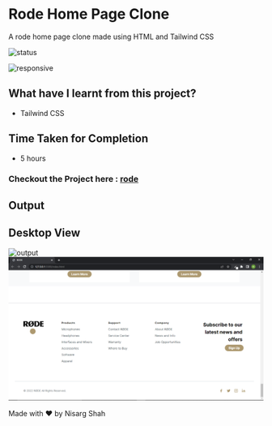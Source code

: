 # Rode Home Page Clone
A rode home page clone made using HTML and Tailwind CSS

![status](https://img.shields.io/badge/status-ongoing-green)

![responsive](https://img.shields.io/badge/responsive-true-blue)

## What have I learnt from this project?
- Tailwind CSS

## Time Taken for Completion
- 5 hours

### Checkout the Project here : [rode](https://rerode.netlify.app/)

## Output

## Desktop View
![output](desktop.png)
![output2](desktop2.png)

Made with ❤️ by Nisarg Shah


